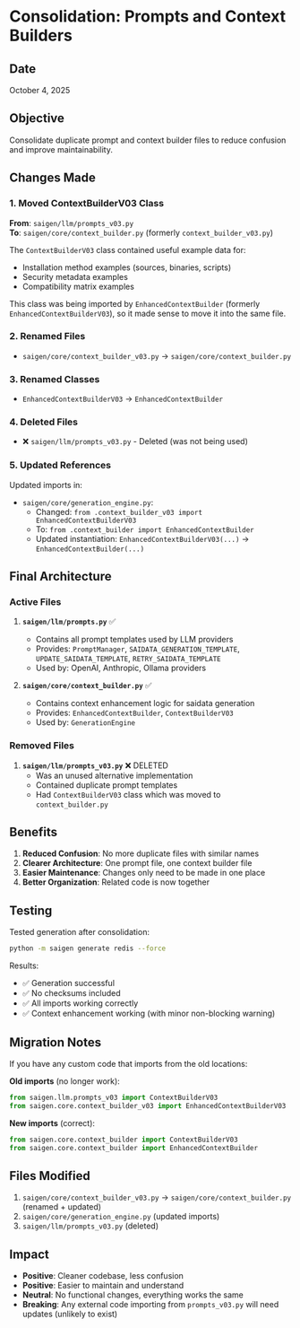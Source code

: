 # Consolidation: Prompts and Context Builders

## Date
October 4, 2025

## Objective
Consolidate duplicate prompt and context builder files to reduce confusion and improve maintainability.

## Changes Made

### 1. Moved ContextBuilderV03 Class
**From**: `saigen/llm/prompts_v03.py`  
**To**: `saigen/core/context_builder.py` (formerly `context_builder_v03.py`)

The `ContextBuilderV03` class contained useful example data for:
- Installation method examples (sources, binaries, scripts)
- Security metadata examples
- Compatibility matrix examples

This class was being imported by `EnhancedContextBuilder` (formerly `EnhancedContextBuilderV03`), so it made sense to move it into the same file.

### 2. Renamed Files
- `saigen/core/context_builder_v03.py` → `saigen/core/context_builder.py`

### 3. Renamed Classes
- `EnhancedContextBuilderV03` → `EnhancedContextBuilder`

### 4. Deleted Files
- ❌ `saigen/llm/prompts_v03.py` - Deleted (was not being used)

### 5. Updated References
Updated imports in:
- `saigen/core/generation_engine.py`:
  - Changed: `from .context_builder_v03 import EnhancedContextBuilderV03`
  - To: `from .context_builder import EnhancedContextBuilder`
  - Updated instantiation: `EnhancedContextBuilderV03(...)` → `EnhancedContextBuilder(...)`

## Final Architecture

### Active Files

1. **`saigen/llm/prompts.py`** ✅
   - Contains all prompt templates used by LLM providers
   - Provides: `PromptManager`, `SAIDATA_GENERATION_TEMPLATE`, `UPDATE_SAIDATA_TEMPLATE`, `RETRY_SAIDATA_TEMPLATE`
   - Used by: OpenAI, Anthropic, Ollama providers

2. **`saigen/core/context_builder.py`** ✅
   - Contains context enhancement logic for saidata generation
   - Provides: `EnhancedContextBuilder`, `ContextBuilderV03`
   - Used by: `GenerationEngine`

### Removed Files

1. **`saigen/llm/prompts_v03.py`** ❌ DELETED
   - Was an unused alternative implementation
   - Contained duplicate prompt templates
   - Had `ContextBuilderV03` class which was moved to `context_builder.py`

## Benefits

1. **Reduced Confusion**: No more duplicate files with similar names
2. **Clearer Architecture**: One prompt file, one context builder file
3. **Easier Maintenance**: Changes only need to be made in one place
4. **Better Organization**: Related code is now together

## Testing

Tested generation after consolidation:
```bash
python -m saigen generate redis --force
```

Results:
- ✅ Generation successful
- ✅ No checksums included
- ✅ All imports working correctly
- ✅ Context enhancement working (with minor non-blocking warning)

## Migration Notes

If you have any custom code that imports from the old locations:

**Old imports** (no longer work):
```python
from saigen.llm.prompts_v03 import ContextBuilderV03
from saigen.core.context_builder_v03 import EnhancedContextBuilderV03
```

**New imports** (correct):
```python
from saigen.core.context_builder import ContextBuilderV03
from saigen.core.context_builder import EnhancedContextBuilder
```

## Files Modified

1. `saigen/core/context_builder_v03.py` → `saigen/core/context_builder.py` (renamed + updated)
2. `saigen/core/generation_engine.py` (updated imports)
3. `saigen/llm/prompts_v03.py` (deleted)

## Impact

- **Positive**: Cleaner codebase, less confusion
- **Positive**: Easier to maintain and understand
- **Neutral**: No functional changes, everything works the same
- **Breaking**: Any external code importing from `prompts_v03.py` will need updates (unlikely to exist)
